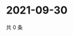 # 2021-09-30

共 0 条

<!-- BEGIN -->
<!-- 最后更新时间 Thu Sep 30 2021 16:21:20 GMT+0800 (China Standard Time) -->

<!-- END -->
